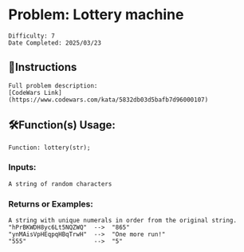 # Problem: Lottery machine
	Difficulty: 7
	Date Completed: 2025/03/23

## 📜Instructions
	Full problem description:
	[CodeWars Link](https://www.codewars.com/kata/5832db03d5bafb7d96000107)

## 🛠Function(s) Usage:
	Function: lottery(str);

### Inputs:
	A string of random characters

### Returns or Examples:
    A string with unique numerals in order from the original string.
	"hPrBKWDH8yc6Lt5NQZWQ"  -->  "865"
	"ynMAisVpHEqpqHBqTrwH"  -->  "One more run!"
	"555"                   -->  "5"
